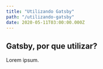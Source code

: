 ```yaml
---
title: "Utilizando Gatsby"
path: "/utilizando-gatsby"
date: 2020-05-11T03:00:00.000Z
---
```


## Gatsby, por que utilizar?

Lorem ipsum.